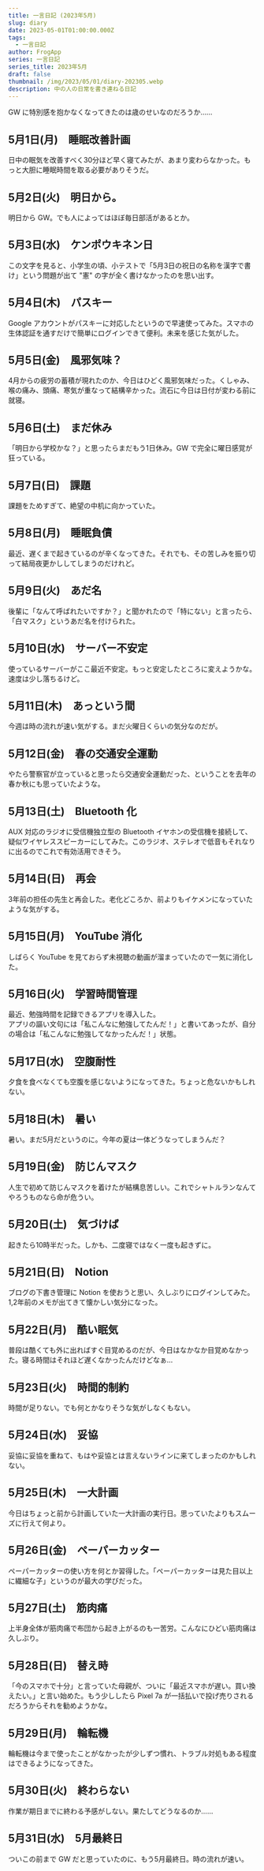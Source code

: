 ```yaml
---
title: 一言日記 (2023年5月)
slug: diary
date: 2023-05-01T01:00:00.000Z
tags:
  - 一言日記
author: FrogApp
series: 一言日記
series_title: 2023年5月
draft: false
thumbnail: /img/2023/05/01/diary-202305.webp
description: 中の人の日常を書き連ねる日記
---
```


GW に特別感を抱かなくなってきたのは歳のせいなのだろうか……

## 5月1日(月)　睡眠改善計画

日中の眠気を改善すべく30分ほど早く寝てみたが、あまり変わらなかった。もっと大胆に睡眠時間を取る必要がありそうだ。

## 5月2日(火)　明日から。

明日から GW。でも人によってはほぼ毎日部活があるとか。

## 5月3日(水)　ケンポウキネン日

この文字を見ると、小学生の頃、小テストで「5月3日の祝日の名称を漢字で書け」という問題が出て "憲" の字が全く書けなかったのを思い出す。

## 5月4日(木)　パスキー

Google アカウントがパスキーに対応したというので早速使ってみた。スマホの生体認証を通すだけで簡単にログインできて便利。未来を感じた気がした。

## 5月5日(金)　風邪気味？

4月からの疲労の蓄積が現れたのか、今日はひどく風邪気味だった。くしゃみ、喉の痛み、頭痛、寒気が重なって結構辛かった。流石に今日は日付が変わる前に就寝。

## 5月6日(土)　まだ休み

「明日から学校かな？」と思ったらまだもう1日休み。GW で完全に曜日感覚が狂っている。

## 5月7日(日)　課題

課題をためすぎて、絶望の中机に向かっていた。

## 5月8日(月)　睡眠負債

最近、遅くまで起きているのが辛くなってきた。それでも、その苦しみを振り切って結局夜更かししてしまうのだけれど。

## 5月9日(火)　あだ名

後輩に「なんて呼ばれたいですか？」と聞かれたので「特にない」と言ったら、「白マスク」というあだ名を付けられた。

## 5月10日(水)　サーバー不安定

使っているサーバーがここ最近不安定。もっと安定したところに変えようかな。速度は少し落ちるけど。

## 5月11日(木)　あっという間

今週は時の流れが速い気がする。まだ火曜日くらいの気分なのだが。

## 5月12日(金)　春の交通安全運動

やたら警察官が立っていると思ったら交通安全運動だった、ということを去年の春か秋にも思っていたような。

## 5月13日(土)　Bluetooth 化

AUX 対応のラジオに受信機独立型の Bluetooth イヤホンの受信機を接続して、疑似ワイヤレススピーカーにしてみた。このラジオ、ステレオで低音もそれなりに出るのでこれで有効活用できそう。

## 5月14日(日)　再会

3年前の担任の先生と再会した。老化どころか、前よりもイケメンになっていたような気がする。

## 5月15日(月)　YouTube 消化

しばらく YouTube を見ておらず未視聴の動画が溜まっていたので一気に消化した。

## 5月16日(火)　学習時間管理

最近、勉強時間を記録できるアプリを導入した。\
アプリの謳い文句には「私こんなに勉強してたんだ！」と書いてあったが、自分の場合は「私こんなに勉強してなかったんだ！」状態。

## 5月17日(水)　空腹耐性

夕食を食べなくても空腹を感じないようになってきた。ちょっと危ないかもしれない。

## 5月18日(木)　暑い

暑い。まだ5月だというのに。今年の夏は一体どうなってしまうんだ？

## 5月19日(金)　防じんマスク

人生で初めて防じんマスクを着けたが結構息苦しい。これでシャトルランなんてやろうものなら命が危うい。

## 5月20日(土)　気づけば

起きたら10時半だった。しかも、二度寝ではなく一度も起きずに。

## 5月21日(日)　Notion

ブログの下書き管理に Notion を使おうと思い、久しぶりにログインしてみた。1,2年前のメモが出てきて懐かしい気分になった。

## 5月22日(月)　酷い眠気

普段は酷くても外に出ればすぐ目覚めるのだが、今日はなかなか目覚めなかった。寝る時間はそれほど遅くなかったんだけどなぁ…

## 5月23日(火)　時間的制約

時間が足りない。でも何とかなりそうな気がしなくもない。

## 5月24日(水)　妥協

妥協に妥協を重ねて、もはや妥協とは言えないラインに来てしまったのかもしれない。

## 5月25日(木)　一大計画

今日はちょっと前から計画していた一大計画の実行日。思っていたよりもスムーズに行えて何より。

## 5月26日(金)　ペーパーカッター

ペーパーカッターの使い方を何とか習得した。「ペーパーカッターは見た目以上に繊細な子」というのが最大の学びだった。

## 5月27日(土)　筋肉痛

上半身全体が筋肉痛で布団から起き上がるのも一苦労。こんなにひどい筋肉痛は久しぶり。

## 5月28日(日)　替え時

「今のスマホで十分」と言っていた母親が、ついに「最近スマホが遅い。買い換えたい。」と言い始めた。もう少ししたら Pixel 7a が一括払いで投げ売りされるだろうからそれを勧めようかな。

## 5月29日(月)　輪転機

輪転機は今まで使ったことがなかったが少しずつ慣れ、トラブル対処もある程度はできるようになってきた。

## 5月30日(火)　終わらない

作業が期日までに終わる予感がしない。果たしてどうなるのか……

## 5月31日(水)　5月最終日

ついこの前まで GW だと思っていたのに、もう5月最終日。時の流れが速い。
